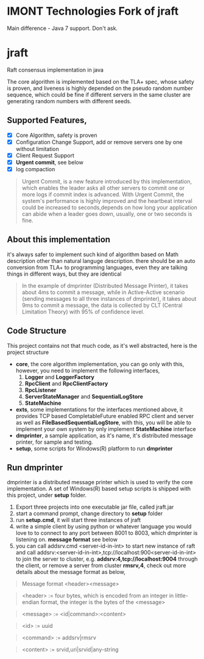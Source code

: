 # IMONT Technologies Fork of jraft

Main difference - Java 7 support. Don't ask.

# jraft
Raft consensus implementation in java

The core algorithm is implemented based on the TLA+ spec, whose safety is proven, and liveness is highly depended on the pseudo random number sequence, which could be fine if different servers in the same cluster are generating random numbers with different seeds.

## Supported Features,
- [x] Core Algorithm, safety is proven
- [x] Configuration Change Support, add or remove servers one by one without limitation
- [x] Client Request Support
- [x] **Urgent commit**, see below
- [x] log compaction 

> Urgent Commit, is a new feature introduced by this implementation, which enables the leader asks all other servers to commit one or more logs if commit index is advanced. With Urgent Commit, the system's performance is highly improved and the heartbeat interval could be increased to seconds,depends on how long your application can abide when a leader goes down, usually, one or two seconds is fine. 

## About this implementation
it's always safer to implement such kind of algorithm based on Math description other than natural languge description.
there should be an auto conversion from TLA+ to programming languages, even they are talking things in different ways, but they are identical

> In the example of dmprinter (Distributed Message Printer), it takes about 4ms to commit a message, while in Active-Active scenario (sending messages to all three instances of dmprinter), it takes about 9ms to commit a message, the data is collected by CLT (Central Limitation Theory) with 95% of confidence level.

## Code Structure
This project contains not that much code, as it's well abstracted, here is the project structure
* **core**, the core algorithm implementation, you can go only with this, however, you need to implement the following interfaces,
  1. **Logger** and **LoggerFactory**
  2. **RpcClient** and **RpcClientFactory**
  3. **RpcListener**
  4. **ServerStateManager** and **SequentialLogStore**
  5. **StateMachine**
* **exts**, some implementations for the interfaces mentioned above, it provides TCP based CompletableFuture<T> enabled RPC client and server as well as **FileBasedSequentialLogStore**, with this, you will be able to implement your own system by only implement **StateMachine** interface
* **dmprinter**, a sample application, as it's name, it's distributed message printer, for sample and testing.
* **setup**, some scripts for Windows(R) platform to run **dmprinter**

## Run dmprinter
dmprinter is a distributed message printer which is used to verify the core implementation. A set of Windows(R) based setup scripts is shipped with this project, under **setup** folder.
  1. Export three projects into  one executable jar file, called jraft.jar
  2. start a command prompt, change directory to **setup** folder
  3. run **setup.cmd**, it will start three instances of jraft
  4. write a simple client by using python or whatever language you would love to to connect to any port between 8001 to 8003, which dmprinter is listening on. **message format** see below
  5. you can call addsrv.cmd \<server-id-in-int\> to start new instance of raft and call addsrv:\<server-id-in-int\>,tcp://localhost:900\<server-id-in-int\> to join the server to cluster, e.g. **addsrv:4,tcp://localhost:9004** through the client, or remove a server from cluster **rmsrv,4**, check out more details about the message format as below,
  
> Message format \<header\>\<message\>

> \<header\> := four bytes, which is encoded from an integer in little-endian format, the integer is the bytes of the \<message\>

> \<message\> := \<id|command\>:\<content\>

> \<id\> := uuid

> \<command\> := addsrv|rmsrv

> \<content\> := srvid,uri|srvid|any-string
